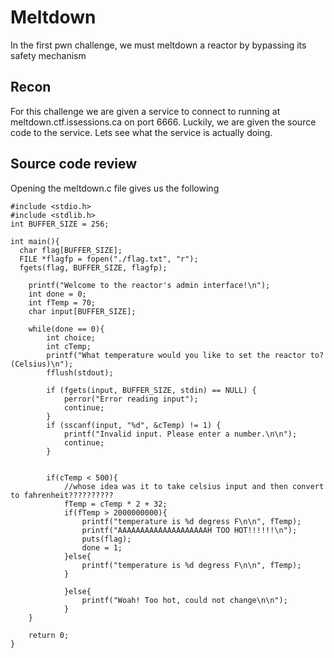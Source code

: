 # Meltdown

In the first pwn challenge, we must meltdown a reactor by bypassing its safety mechanism

## Recon

For this challenge we are given a service to connect to running at meltdown.ctf.issessions.ca on port 6666.
Luckily, we are given the source code to the service. Lets see what the service is actually doing.

## Source code review

Opening the meltdown.c file gives us the following

    #include <stdio.h>
    #include <stdlib.h>
    int BUFFER_SIZE = 256;

    int main(){
      char flag[BUFFER_SIZE];
      FILE *flagfp = fopen("./flag.txt", "r");
      fgets(flag, BUFFER_SIZE, flagfp);
      
        printf("Welcome to the reactor's admin interface!\n");
        int done = 0;
        int fTemp = 70;
        char input[BUFFER_SIZE];
        
        while(done == 0){
            int choice;
            int cTemp;
            printf("What temperature would you like to set the reactor to? (Celsius)\n");
            fflush(stdout);
            
            if (fgets(input, BUFFER_SIZE, stdin) == NULL) {
                perror("Error reading input");
                continue;
            }
            if (sscanf(input, "%d", &cTemp) != 1) {
                printf("Invalid input. Please enter a number.\n\n");
                continue;
            }
            
            
            if(cTemp < 500){
                //whose idea was it to take celsius input and then convert to fahrenheit??????????
                fTemp = cTemp * 2 + 32;
                if(fTemp > 2000000000){
                    printf("temperature is %d degress F\n\n", fTemp);
                    printf("AAAAAAAAAAAAAAAAAAAAH TOO HOT!!!!!!\n");
                    puts(flag);
                    done = 1;
                }else{
                    printf("temperature is %d degress F\n\n", fTemp);
                }
                    
                }else{
                    printf("Woah! Too hot, could not change\n\n");
                }
        }
        
        return 0;
    }

